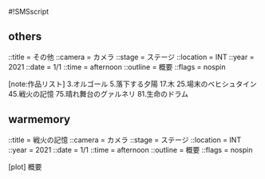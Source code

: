 #!SMSscript

## others

::title = その他
::camera = カメラ
::stage = ステージ
::location = INT
::year = 2021
::date = 1/1
::time = afternoon
::outline = 概要
::flags = nospin

[note:作品リスト]
3.オルゴール
5.落下する夕陽
17.木
25.場末のベヒシュタイン
45.戦火の記憶
75.晴れ舞台のグァルネリ
81.生命のドラム

## warmemory

::title = 戦火の記憶
::camera = カメラ
::stage = ステージ
::location = INT
::year = 2021
::date = 1/1
::time = afternoon
::outline = 概要
::flags = nospin

[plot]
概要


